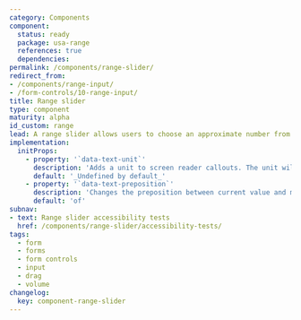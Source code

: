 ```yaml
---
category: Components
component:
  status: ready
  package: usa-range
  references: true
  dependencies:
permalink: /components/range-slider/
redirect_from:
- /components/range-input/
- /form-controls/10-range-input/
title: Range slider
type: component
maturity: alpha
id_custom: range
lead: A range slider allows users to choose an approximate number from a range.
implementation:
  initProps:
    - property: '`data-text-unit`'
      description: 'Adds a unit to screen reader callouts. The unit will be read after the current value. For example, adding a value of "stars" enables a readout like "3.5 stars of 5."'
      default: '_Undefined by default_'
    - property: '`data-text-preposition`'
      description: 'Changes the preposition between current value and max value in screen reader readouts. For example, adding a value with the Spanish translation "de" enables a readout "like 20 de 100". When adding a range slider to a non-English page, be sure to update the preposition as necessary.'
      default: 'of'
subnav:
- text: Range slider accessibility tests
  href: /components/range-slider/accessibility-tests/
tags:
  - form
  - forms
  - form controls
  - input
  - drag
  - volume
changelog:
  key: component-range-slider
---
```

